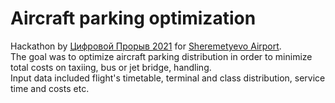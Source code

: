 # Aircraft parking optimization
Hackathon by [Цифровой Прорыв 2021](https://leadersofdigital.ru/) for [Sheremetyevo Airport](https://www.svo.aero/en/main).  
The goal was to optimize aircraft parking distribution in order to minimize total costs on taxiing, bus or jet bridge, handling.  
Input data included flight's timetable, terminal and class distribution, service time and costs etc.
